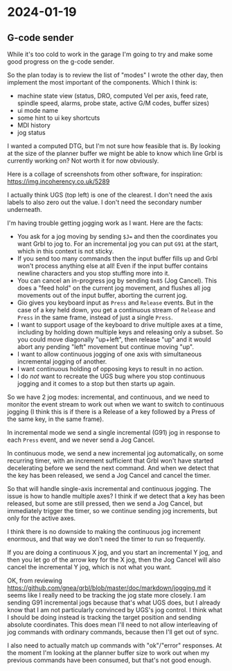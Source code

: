 # 2024-01-19

## G-code sender

While it's too cold to work in the garage I'm going to try and make some good progress on the g-code sender.

So the plan today is to review the list of "modes" I wrote the other day, then implement the most important
of the components. Which I think is:

 * machine state view (status, DRO, computed Vel per axis, feed rate, spindle speed, alarms, probe state, active G/M codes, buffer sizes)
 * ui mode name
 * some hint to ui key shortcuts
 * MDI history
 * jog status

I wanted a computed DTG, but I'm not sure how feasible that is.
By looking at the size of the planner buffer we might be able
to know which line Grbl is currently working on? Not worth it
for now obviously.

Here is a collage of screenshots from other software, for
inspiration: https://img.incoherency.co.uk/5289

I actually think UGS (top left) is one of the clearest.
I don't need the axis labels to also zero out the value.
I don't need the secondary number underneath.

I'm having trouble getting jogging work as I want. Here are the
facts:

 * You ask for a jog moving by sending `$J=` and then the coordinates
you want Grbl to jog to. For an incremental jog you can put `G91`
at the start, which in this context is not sticky.
 * If you send too many commands then the input buffer fills up
and Grbl won't process anything else at all! Even if the input
buffer contains newline characters and you stop stuffing
more into it.
 * You can cancel an in-progress jog by sending `0x85` (Jog Cancel).
This does a "feed hold" on the current jog movement, and flushes
all jog movements out of the input buffer, aborting the current
jog.
 * Gio gives you keyboard input as `Press` and `Release` events.
But in the case of a key held down, you get a continuous
stream of `Release` and `Press` in the same frame, instead of
just a single `Press`.
 * I want to support usage of the keyboard to drive
multiple axes at a time, including by holding down multiple keys
and releasing only a subset. So you could move diagonally
"up+left", then release "up" and it would abort any pending "left"
movement but continue moving "up".
 * I want to allow continuous jogging of one axis with simultaneous incremental jogging of another.
 * I want continuous holding of opposing keys to result in no action.
 * I do *not* want to recreate the UGS bug where you stop continuous jogging and it comes to a stop but then starts up again.

So we have 2 jog modes: incremental, and continuous, and we
need to
monitor the event stream to work out when we want to switch to
continuous jogging (I think this is if there is a Release of a key
followed by a Press of the same key, in the same frame).

In incremental
mode we send a single incremental (G91) jog in response to each
`Press` event, and we never send a Jog Cancel.

In continuous mode, we send a new incremental jog automatically,
on some recurring timer, with an increment sufficient that Grbl
won't have started decelerating before we send the next command.
And when we detect that the key has been released, we send a Jog
Cancel and cancel the timer.

So that will handle single-axis incremental and continuous
jogging. The issue is how to handle multiple axes? I think
if we detect that a key has been released, but some are still
pressed, then we send a Jog Cancel, but immediately trigger
the timer, so we continue sending jog increments, but only for
the active axes.

I think there is no downside to making the continuous jog
increment enormous, and that way we don't need the timer to
run so frequently.

If you are doing a continuous X jog, and you start an incremental
Y jog, and then you let go of the arrow key for the X jog, then
the Jog Cancel will also cancel the incremental Y jog, which is
not what you want.

OK, from reviewing https://github.com/gnea/grbl/blob/master/doc/markdown/jogging.md
it seems like I really need to be tracking the jog state more closely.
I am sending G91 incremental jogs because that's what UGS does,
but I already know that I am not particularly convinced by UGS's
jog control. I think what I should be doing instead is tracking the
target position and sending absolute coordinates. This does
mean I'll need to not allow interleaving of jog commands with
ordinary commands, because then I'll get out of sync.

I also need to actually match up commands with "ok"/"error"
responses. At the moment I'm looking at the planner buffer size
to work out when my previous commands have been consumed, but
that's not good enough.
